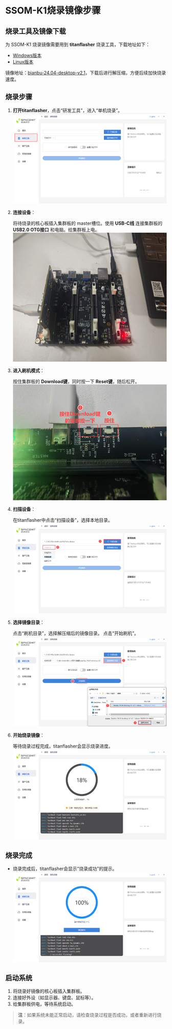 
# SSOM-K1烧录镜像步骤

## 烧录工具及镜像下载

为 SSOM-K1 烧录镜像需要用到 **titanflasher** 烧录工具，下载地址如下：

- [Windows版本](https://cloud.spacemit.com/prod-api/release/download/tools?token=titantools_for_windows_X86_X64)
- [Linux版本](https://cloud.spacemit.com/prod-api/release/download/tools?token=titantools_for_linux_64BIT_APPIMAGE)

镜像地址：[bianbu-24.04-desktop-v2.1](https://archive.spacemit.com/image/k1/version/bianbu/v2.1/bianbu-24.04-desktop-k1-v2.1-release-20250124144655.zip)，下载后进行解压缩，方便后续加快烧录速度。

## 烧录步骤

1. **打开titanflasher**，点击“研发工具”，进入“单机烧录”。
   ![alt text](./static/k1_ssom_install_image.png)

2. **连接设备**：
   
    将待烧录的核心板插入集群板的 master槽位。使用 **USB-C线** 连接集群板的 **USB2.0 OTG接口** 和电脑。给集群板上电。
  ![alt text](./static/k1_ssom_install_image-1.png)

3. **进入刷机模式**：
   
    按住集群板的 **Download键**，同时按一下 **Reset键**，随后松开。
  ![alt text](./static/k1_ssom_install_image-2.png)

4. **扫描设备**：
   
    在titanflasher中点击“扫描设备”，选择本地目录。
![alt text](./static/k1_ssom_install_image-3.png)
5. **选择镜像目录**：
   
     点击“刷机目录”，选择解压缩后的镜像目录。
    点击“开始刷机”。
![alt text](./static/k1_ssom_install_image-4.png)
6. **开始烧录镜像**：
   
    等待烧录过程完成，titanflasher会显示烧录进度。
![alt text](./static/k1_ssom_install_image-5.png)
## 烧录完成

- 烧录完成后，titanflasher会显示“烧录成功”的提示。
![alt text](./static/k1_ssom_install_image-6.png)
## 启动系统

1. 将烧录好镜像的核心板插入集群板。
2. 连接好外设（如显示器、键盘、鼠标等）。
3. 给集群板供电，等待系统启动。

> **注**：如果系统未能正常启动，请检查烧录过程是否成功，或者重新进行烧录。
